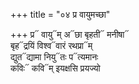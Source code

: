 +++
title = "०४ प्र वायुमच्छा"

+++
प्र᳓ वायु᳓म् अ᳓छा बृहती᳓ मनीषा᳓  
बृह᳓द्रयिं विश्व᳓वारं रथप्रा᳓म्  
द्युत᳓द्यामा नियु᳓तः प᳓त्यमानः  
कविः᳓ कवि᳓म् इयक्षसि प्रयज्यो